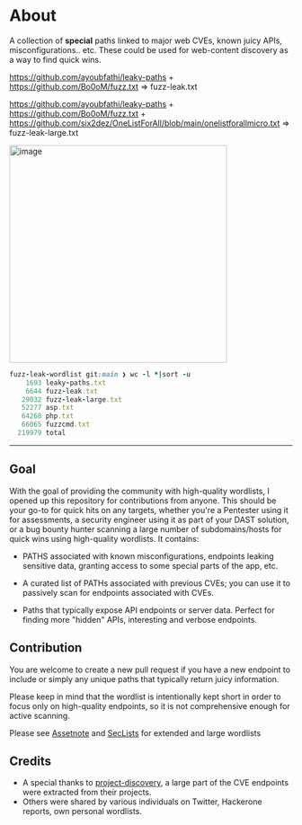 # About
A collection of **special** paths linked to major web CVEs, known juicy APIs, misconfigurations.. etc. These could be used for web-content discovery as a way to find quick wins.


https://github.com/ayoubfathi/leaky-paths + https://github.com/Bo0oM/fuzz.txt => fuzz-leak.txt


https://github.com/ayoubfathi/leaky-paths + https://github.com/Bo0oM/fuzz.txt + https://github.com/six2dez/OneListForAll/blob/main/onelistforallmicro.txt => fuzz-leak-large.txt

<img width="387" alt="image" src="https://user-images.githubusercontent.com/38748801/225244673-59cdb369-c30c-4410-922d-bc2bd1a2a6c9.png">

```ruby 
fuzz-leak-wordlist git:main ❯ wc -l *|sort -u                                                                                                                               ✖
    1693 leaky-paths.txt
    6644 fuzz-leak.txt
   29032 fuzz-leak-large.txt
   52277 asp.txt
   64268 php.txt
   66065 fuzzcmd.txt
  219979 total

```
-----------

## Goal
With the goal of providing the community with high-quality wordlists, I opened up this repository for contributions from anyone. This should be your go-to for quick hits on any targets, whether you're a Pentester using it for assessments, a security engineer using it as part of your DAST solution, or a bug bounty hunter scanning a large number of subdomains/hosts for quick wins using high-quality wordlists. It contains:

* PATHS associated with known misconfigurations, endpoints leaking sensitive data, granting access to some special parts of the app, etc.

* A curated list of PATHs associated with previous CVEs; you can use it to passively scan for endpoints associated with CVEs.

* Paths that typically expose API endpoints or server data. Perfect for finding more "hidden" APIs, interesting and verbose endpoints.


## Contribution
You are welcome to create a new pull request if you have a new endpoint to include or simply any unique paths that typically return juicy information.

Please keep in mind that the wordlist is intentionally kept short in order to focus only on high-quality endpoints, so it is not comprehensive enough for active scanning.

Please see [Assetnote](https://wordlists.assetnote.io/) and [SecLists](https://github.com/danielmiessler/SecLists/tree/master/Discovery/Web-Content) for extended and large wordlists


## Credits

- A special thanks to [project-discovery](https://github.com/projectdiscovery/), a large part of the CVE endpoints were extracted from their projects. 
- Others were shared by various individuals on Twitter, Hackerone reports, own personal wordlists. 
